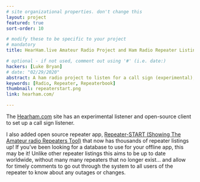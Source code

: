 ```yaml
---
# site organizational properties. don't change this
layout: project
featured: true
sort-order: 10

# modify these to be specific to your project
# mandatory
title: HearHam.live Amateur Radio Project and Ham Radio Repeater Listing

# optional - if not used, comment out using '#' (i.e. date:)
hackers: [Luke Bryan]
# date: "02/29/2020"
abstract: A ham radio project to listen for a call sign (experimental), and an offline repeaterbook-style app with a map, topo view and repeater listing.
keywords: [Radio, Repeater, Repeaterbook]
thumbnail: repeaterstart.png
link: hearham.com/

---
```


<!-- more -->
The [Hearham.com](https://hearham.com) site has an experimental listener and open-source client to set up a call sign listener.

I also added open source repeater app, [Repeater-START (Showing The Amateur radio Repeaters Tool)](https://sourceforge.net/projects/repeater-start/) that now has thousands of repeater listings up! If you’ve been looking for a database to use for your offline app, this may be it! Unlike other repeater listings this aims to be up to date worldwide, without many many repeaters that no longer exist... and allow for timely comments to go out through the system to all users of the repeater to know about any outages or changes.


<!--Here's some info on markdown https://help.github.com/articles/basic-writing-and-formatting-syntax/ -->
